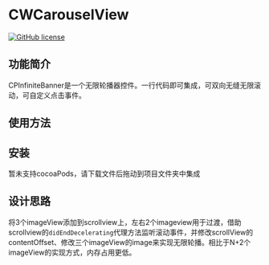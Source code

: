 # CWCarouselView
[![GitHub license](https://img.shields.io/badge/license-MIT-blue.svg)](https://github.com/crespoxiao/CWCarouselView/blob/master/LICENSE)




## 功能简介

CPInfiniteBanner是一个无限轮播器控件。一行代码即可集成，可双向无缝无限滚动，可自定义点击事件。

## 使用方法


## 安装

暂未支持cocoaPods，请下载文件后拖动到项目文件夹中集成


## 设计思路
将3个imageView添加到scrollview上，左右2个imageview用于过渡，借助scrollview的`didEndDecelerating`代理方法监听滚动事件，并修改scrollView的contentOffset、修改三个imageView的image来实现无限轮播。相比于N+2个imageView的实现方式，内存占用更低。
